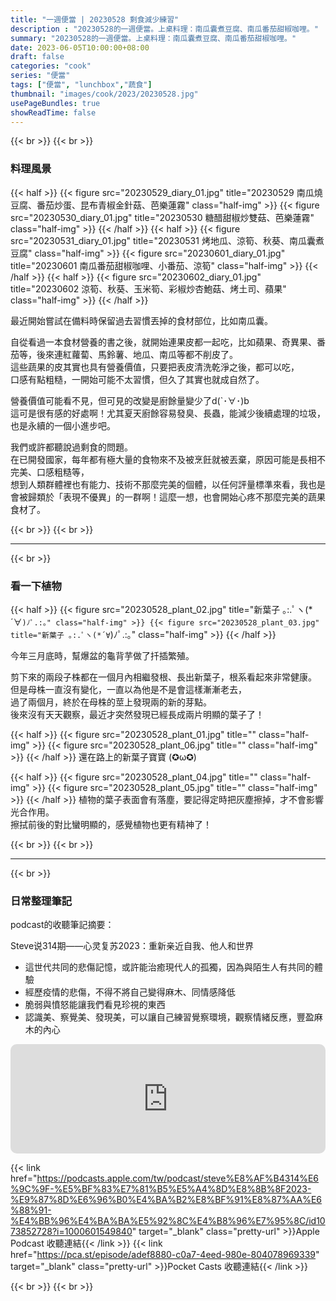 ```yaml
---
title: "一週便當 | 20230528 剩食減少練習"
description : "20230528的一週便當。上桌料理：南瓜囊煮豆腐、南瓜番茄甜椒咖哩。"
summary: "20230528的一週便當。上桌料理：南瓜囊煮豆腐、南瓜番茄甜椒咖哩。"
date: 2023-06-05T10:00:00+08:00
draft: false
categories: "cook"
series: "便當"
tags: ["便當", "lunchbox","蔬食"]
thumbnail: "images/cook/2023/20230528.jpg"
usePageBundles: true
showReadTime: false
---
```


{{< br >}}
{{< br >}}
### 料理風景
{{< half >}}
{{< figure src="20230529_diary_01.jpg" title="20230529 南瓜燒豆腐、番茄炒蛋、昆布青椒金針菇、芭樂蓮霧" class="half-img" >}}
{{< figure src="20230530_diary_01.jpg" title="20230530 糖醋甜椒炒雙菇、芭樂蓮霧" class="half-img" >}}
{{< /half >}}
{{< half >}}
{{< figure src="20230531_diary_01.jpg" title="20230531 烤地瓜、涼筍、秋葵、南瓜囊煮豆腐" class="half-img" >}}
{{< figure src="20230601_diary_01.jpg" title="20230601 南瓜番茄甜椒咖哩、小番茄、涼筍" class="half-img" >}}
{{< /half >}}
{{< half >}}
{{< figure src="20230602_diary_01.jpg" title="20230602 涼筍、秋葵、玉米筍、彩椒炒杏鮑菇、烤土司、蘋果" class="half-img" >}}
{{< /half >}}

最近開始嘗試在備料時保留過去習慣丟掉的食材部位，比如南瓜囊。

自從看過一本食材營養的書之後，就開始連果皮都一起吃，比如蘋果、奇異果、番茄等，後來連紅蘿蔔、馬鈴薯、地瓜、南瓜等都不削皮了。
\
這些蔬果的皮其實也具有營養價值，只要把表皮清洗乾淨之後，都可以吃，
\
口感有點粗糙，一開始可能不太習慣，但久了其實也就成自然了。

營養價值可能看不見，但可見的改變是廚餘量變少了d(`･∀･)b
\
這可是很有感的好處啊！尤其夏天廚餘容易發臭、長蟲，能減少後續處理的垃圾，也是永續的一個小進步吧。

我們或許都聽說過剩食的問題。
\
在已開發國家，每年都有極大量的食物來不及被烹飪就被丟棄，原因可能是長相不完美、口感粗糙等，
\
想到人類群體裡也有能力、技術不那麼完美的個體，以任何評量標準來看，我也是會被歸類於「表現不優異」的一群啊！這麼一想，也會開始心疼不那麼完美的蔬果食材了。

{{< br >}}
{{< br >}}

---
{{< br >}}
### 看一下植物

{{< half >}}
{{< figure src="20230528_plant_02.jpg" title="新葉子 ｡:.ﾟヽ(*´∀`)ﾉﾟ.:｡" class="half-img" >}}
{{< figure src="20230528_plant_03.jpg" title="新葉子 ｡:.ﾟヽ(*´∀`)ﾉﾟ.:｡" class="half-img" >}}
{{< /half >}}

今年三月底時，幫爆盆的龜背芋做了扦插繁殖。

剪下來的兩段子株都在一個月內相繼發根、長出新葉子，根系看起來非常健康。
\
但是母株一直沒有變化，一直以為他是不是會這樣漸漸老去，
\
過了兩個月，終於在母株的莖上發現兩的新的芽點。
\
後來沒有天天觀察，最近才突然發現已經長成兩片明顯的葉子了！

{{< half >}}
{{< figure src="20230528_plant_01.jpg" title="" class="half-img" >}}
{{< figure src="20230528_plant_06.jpg" title="" class="half-img" >}}
{{< /half >}}
還在路上的新葉子寶寶 (✪ω✪)

{{< half >}}
{{< figure src="20230528_plant_04.jpg" title="" class="half-img" >}}
{{< figure src="20230528_plant_05.jpg" title="" class="half-img" >}}
{{< /half >}}
植物的葉子表面會有落塵，要記得定時把灰塵擦掉，才不會影響光合作用。
\
擦拭前後的對比蠻明顯的，感覺植物也更有精神了！

{{< br >}}
{{< br >}}

---

{{< br >}}
### 日常整理筆記

podcast的收聽筆記摘要：

Steve说314期——心灵复苏2023：重新亲近自我、他人和世界

- 這世代共同的悲傷記憶，或許能治癒現代人的孤獨，因為與陌生人有共同的體驗
- 經歷疫情的悲傷，不得不將自己變得麻木、同情感降低
- 脆弱與憤怒能讓我們看見珍視的東西
- 認識美、察覺美、發現美，可以讓自己練習覺察環境，觀察情緒反應，豐盈麻木的內心

<iframe title="Steve说314期——心灵复苏2023：重新亲近自我、他人和世界" allow="autoplay *; encrypted-media *; fullscreen *; clipboard-write" frameborder="0" height="175" style="width:100%;max-width:660px;overflow:hidden;border-radius:10px;" sandbox="allow-forms allow-popups allow-same-origin allow-scripts allow-storage-access-by-user-activation allow-top-navigation-by-user-activation" src="https://embed.podcasts.apple.com/tw/podcast/steve说314期-心灵复苏2023-重新亲近自我-他人和世界/id1073852728?i=1000601549840"></iframe>

{{< link href="https://podcasts.apple.com/tw/podcast/steve%E8%AF%B4314%E6%9C%9F-%E5%BF%83%E7%81%B5%E5%A4%8D%E8%8B%8F2023-%E9%87%8D%E6%96%B0%E4%BA%B2%E8%BF%91%E8%87%AA%E6%88%91-%E4%BB%96%E4%BA%BA%E5%92%8C%E4%B8%96%E7%95%8C/id1073852728?i=1000601549840" target="_blank" class="pretty-url" >}}Apple Podcast 收聽連結{{< /link >}}
{{< link href="https://pca.st/episode/adef8880-c0a7-4eed-980e-804078969339" target="_blank" class="pretty-url" >}}Pocket Casts 收聽連結{{< /link >}}


{{< br >}}
{{< br >}}

